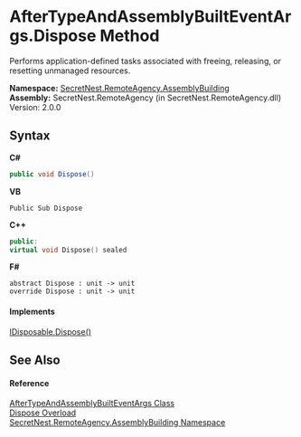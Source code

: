 # AfterTypeAndAssemblyBuiltEventArgs.Dispose Method 
 

Performs application-defined tasks associated with freeing, releasing, or resetting unmanaged resources.

**Namespace:**&nbsp;<a href="N_SecretNest_RemoteAgency_AssemblyBuilding">SecretNest.RemoteAgency.AssemblyBuilding</a><br />**Assembly:**&nbsp;SecretNest.RemoteAgency (in SecretNest.RemoteAgency.dll) Version: 2.0.0

## Syntax

**C#**<br />
``` C#
public void Dispose()
```

**VB**<br />
``` VB
Public Sub Dispose
```

**C++**<br />
``` C++
public:
virtual void Dispose() sealed
```

**F#**<br />
``` F#
abstract Dispose : unit -> unit 
override Dispose : unit -> unit 
```


#### Implements
<a href="https://docs.microsoft.com/dotnet/api/system.idisposable.dispose#System_IDisposable_Dispose" target="_blank">IDisposable.Dispose()</a><br />

## See Also


#### Reference
<a href="T_SecretNest_RemoteAgency_AssemblyBuilding_AfterTypeAndAssemblyBuiltEventArgs">AfterTypeAndAssemblyBuiltEventArgs Class</a><br /><a href="Overload_SecretNest_RemoteAgency_AssemblyBuilding_AfterTypeAndAssemblyBuiltEventArgs_Dispose">Dispose Overload</a><br /><a href="N_SecretNest_RemoteAgency_AssemblyBuilding">SecretNest.RemoteAgency.AssemblyBuilding Namespace</a><br />